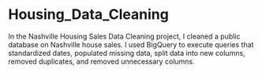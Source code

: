 # Housing_Data_Cleaning

In the Nashville Housing Sales Data Cleaning project, I cleaned a public database on Nashville house sales. 
I used BigQuery to execute queries that standardized dates, populated missing data, split data into new columns, removed duplicates, and removed unnecessary columns.
